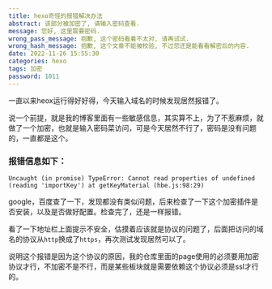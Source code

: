 ```yaml
---
title: hexo奇怪的报错解决办法
abstract: 该部分被加密了, 请输入密码查看.
message: 您好, 这里需要密码.
wrong_pass_message: 抱歉, 这个密码看着不太对, 请再试试.
wrong_hash_message: 抱歉, 这个文章不能被校验, 不过您还是能看看解密后的内容.
date: 2022-11-26 15:55:30
categories: hexo
tags: 加密
password: 1011
---
```


一直以来heox运行得好好得，今天输入域名的时候发现居然报错了。

说一个前提，就是我的博客里面有一些敏感信息，其实算不上，为了不惹麻烦，就做了一个加密，也就是输入密码菜访问，可是今天居然不行了，密码是没有问题的，一直都是这个。

### 报错信息如下：

`Uncaught (in promise) TypeError: Cannot read properties of undefined (reading 'importKey')
    at getKeyMaterial (hbe.js:98:29)`

google，百度查了一下，发现都没有类似问题，后来检查了一下这个加密插件是否安装，以及是否做好配置。检查完了，还是一样报错。

看了一下地址栏上面提示不安全，估摸着应该就是协议的问题了，后面把访问的域名的协议从`http`换成了`https`，再次测试发现居然可以了。

说明这个报错是因为这个协议的原因，我的仓库里面的page使用的必须要用加密协议才行，不加密不是不行，而是某些板块就是需要依赖这个协议必须是ssl才行的。

